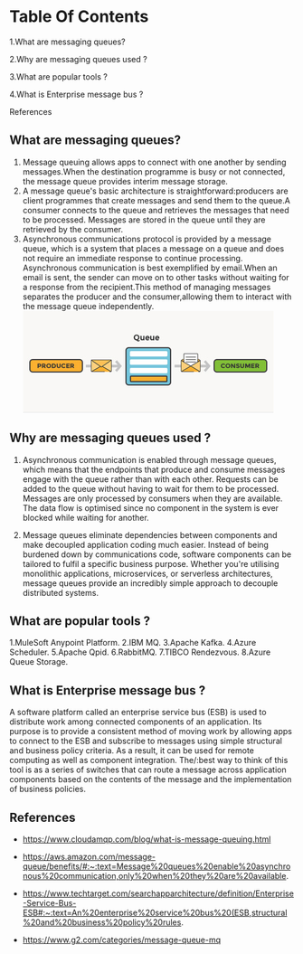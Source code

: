 # Table Of Contents 
1.What are messaging queues?

2.Why are messaging queues used ?

3.What are popular tools ?

4.What is Enterprise message bus ?

References
## What are messaging queues?
1. Message queuing allows apps to connect with one another by sending messages.When the destination programme is busy or not connected, the message queue provides interim message storage.
2. A message queue's basic architecture is straightforward:producers are client programmes that create messages and send them to the queue.A consumer connects to the queue and retrieves the messages that need to be processed. Messages are stored in the queue until they are retrieved by the consumer.
3. Asynchronous communications protocol is provided by a message queue, which is a system that places a message on a queue and does not require an immediate response to continue processing. Asynchronous communication is best exemplified by email.When an email is sent, the sender can move on to other tasks without waiting for a response from the recipient.This method of managing messages separates the producer and the consumer,allowing them to interact with the message queue independently.
 ![](https://github.com/diksha847/technical-paper-/blob/main/thumb-mq.jpg)

## Why are messaging queues used ?
 1. Asynchronous communication is enabled through message queues,
  which means that the endpoints that produce and consume messages engage with the queue rather than with each other.
   Requests can be added to the queue without having to wait for them to be processed.
    Messages are only processed by consumers when they are available.
   The data flow is optimised since no component in the system is ever blocked while waiting for another.

 2. Message queues eliminate dependencies between components and make decoupled application coding much easier.
    Instead of being burdened down by communications code,
     software components can be tailored to fulfil a specific business purpose.
     Whether you're utilising monolithic applications, microservices, or serverless architectures, 
     message queues provide an incredibly simple approach to decouple distributed systems.
## What are popular tools ?
1.MuleSoft Anypoint Platform.
2.IBM MQ.
3.Apache Kafka.
4.Azure Scheduler.
5.Apache Qpid.
6.RabbitMQ.
7.TIBCO Rendezvous.
8.Azure Queue Storage.
## What is Enterprise message bus ?
A software platform called an enterprise service bus (ESB)
 is used to distribute work among connected components of an application. 
 Its purpose is to provide a consistent method of moving work by allowing apps 
 to connect to the ESB and subscribe to messages using simple structural and business policy criteria.
As a result, it can be used for remote computing as well as component integration. 
The/:best way to think of this tool is as a series of switches that can route a message across 
application components based on the contents of the message and the implementation of business policies.
## References 
* https://www.cloudamqp.com/blog/what-is-message-queuing.html

* https://aws.amazon.com/message-queue/benefits/#:~:text=Message%20queues%20enable%20asynchronous%20communication,only%20when%20they%20are%20available.

* https://www.techtarget.com/searchapparchitecture/definition/Enterprise-Service-Bus-ESB#:~:text=An%20enterprise%20service%20bus%20(ESB,structural%20and%20business%20policy%20rules.

* https://www.g2.com/categories/message-queue-mq
    

